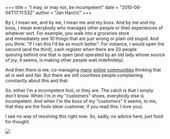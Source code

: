+++
title = "I may, or may not, be incompetent"
date = "2010-06-04T17:11:53Z"
author = "Jan Hančič"
+++

By I, I mean we, and by we, I mean me and my boss. And by me and my boss, I mean everybody who manages other people or their experiences of whatever sort.
For example, you walk into a groceries store and immediately see 10 things that are just wrong or plain old stupid. And you think: "if I ran this I'd be so much better". For instance, I would open the second (and the third), cash register when there are 20 people queuing behind one that is open (and operated by an old lady whose source of joy, it seems, is making other people wait indefinitely).

And then there is me, co-managing [many](http://www.mojvideo.com "Mojvideo - prva slovenska video skupnost") [online](http://www.igre123.com "Igre123 - največja slovenska igralnica") [communities](http://www.mojalbum.com "mojalbum") thinking that all is well and fair. But there are still countless people complaining constantly about this and that.

So, either I'm a incompetent fool, or they are. The catch is that I simply don't know.
When I'm in my "customers" shoes, everybody else is incompetent. And when I'm the boss of my "customers" it seems, to me, that they are the fools (dear customer, if you read this: I love you).

I see no way of resolving this right now. So, sadly, no advice here, just food for thought.

![](/post_images/Untitled.png)
